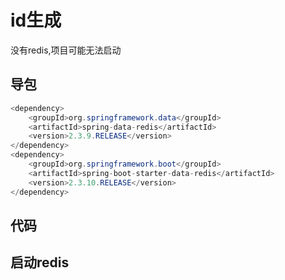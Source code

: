 # id生成
没有redis,项目可能无法启动

## 导包
```java
<dependency>
    <groupId>org.springframework.data</groupId>
    <artifactId>spring-data-redis</artifactId>
    <version>2.3.9.RELEASE</version>
</dependency>
<dependency>
    <groupId>org.springframework.boot</groupId>
    <artifactId>spring-boot-starter-data-redis</artifactId>
    <version>2.3.10.RELEASE</version>
</dependency>
```

## 代码


## 启动redis
